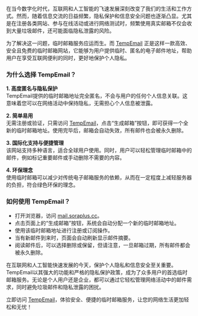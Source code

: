 在当今数字化时代，互联网和人工智能的飞速发展深刻改变了我们的生活和工作方式。然而，随着信息交流的日益频繁，隐私保护和信息安全问题也逐渐凸显。尤其是在注册各类网站、参与在线活动或进行网络测试时，频繁使用真实邮箱不仅会收到大量垃圾邮件，还可能面临隐私泄露的风险。

为了解决这一问题，临时邮箱服务应运而生。而 [TempEmail](https://mail.soraplus.cc) 正是这样一款高效、安全且免费的临时邮箱网站，它能够为用户提供临时、匿名的电子邮件地址，帮助用户在享受互联网便利的同时，更好地保护个人隐私。

### 为什么选择 TempEmail？

**1. 高度匿名与隐私保护**  
TempEmail提供的临时邮箱地址完全匿名，不会与用户的任何个人信息关联。这意味着您可以在网络活动中保持隐私，无需担心个人信息被泄露。

**2. 简单易用**  
无需注册或验证，只需访问 [TempEmail](https://mail.soraplus.cc)，点击“生成邮箱”按钮，即可获得一个全新的临时邮箱地址。使用完毕后，邮箱会自动失效，所有邮件也会被永久删除。

**3. 国际化支持与便捷管理**  
该网站支持多种语言，适合全球用户使用。同时，用户可以轻松管理临时邮箱中的邮件，例如标记重要邮件或手动删除不需要的内容。

**4. 环保理念**  
使用临时邮箱可以减少对传统电子邮箱服务的依赖，从而在一定程度上减轻服务器的负担，符合绿色环保的理念。

### 如何使用 TempEmail？

- 打开浏览器，访问 [mail.soraplus.cc](https://mail.soraplus.cc)。
- 点击页面上的“生成邮箱”按钮，系统会自动分配一个新的临时邮箱地址。
- 使用该临时邮箱地址进行注册或订阅操作。
- 当有新邮件到来时，页面会自动刷新显示邮件摘要。
- 阅读邮件后，可以选择删除或保留，但请注意，一旦邮箱过期，所有邮件都会被永久删除。

在互联网和人工智能快速发展的今天，保护个人隐私和信息安全至关重要。TempEmail以其强大的功能和严格的隐私保护政策，成为了众多用户的首选临时邮箱服务。无论是个人用户还是企业，都可以通过它轻松管理网络活动中的邮件需求，同时避免垃圾邮件和隐私泄露的困扰。

立即访问 [TempEmail](https://mail.soraplus.cc)，体验安全、便捷的临时邮箱服务，让您的网络生活更加轻松和无忧！

